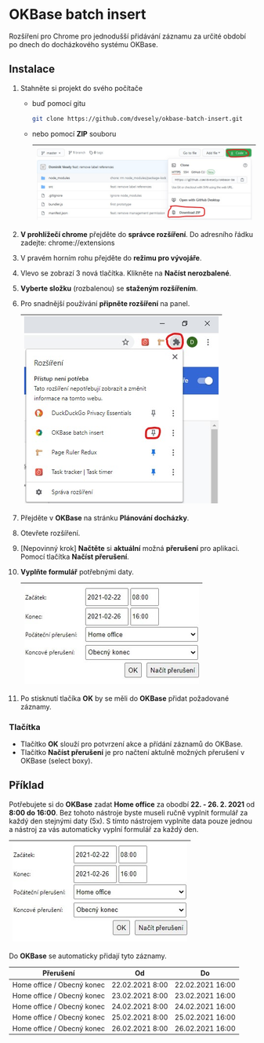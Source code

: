 # OKBase batch insert

Rozšíření pro Chrome pro jednodušší přidávání záznamu za určité období po dnech do docházkového systému OKBase.

## Instalace

1. Stahněte si projekt do svého počítače
   - buď pomocí gitu

        ```bash
        git clone https://github.com/dvesely/okbase-batch-insert.git
        ```

   - nebo pomocí **ZIP** souboru

        | ![Ukázka stažení ZIP souboru.](docs/download.jpg) |
        | -- |

2. **V prohlížečí chrome** přejděte do **správce rozšíření**. Do adresního řádku zadejte: chrome://extensions

3. V pravém horním rohu přejděte do **režimu pro vývojáře**.

4. Vlevo se zobrazí 3 nová tlačítka. Klikněte na **Načíst nerozbalené**.

5. **Vyberte složku** (rozbalenou) se **staženým rozšířením**.

6. Pro snadnější používání **připněte rozšíření** na panel.

    | ![Připnutí rozšíření](docs/pin_extension.jpg) |
    | --- |

7. Přejděte v **OKBase** na stránku **Plánování docházky**.
8. Otevřete rozšíření.
9. [Nepovinný krok] **Načtěte** si **aktuální** možná **přerušení** pro aplikaci. Pomocí tlačítka **Načíst přerušení**.
10. **Vyplňte formulář** potřebnými daty.

    | ![ akci potvrďte ](docs/example1.jpg) |
    | -- |

11. Po stisknutí tlačíka **OK** by se měli do **OKBase** přidat požadované záznamy.

### Tlačítka

- Tlačítko **OK** slouží pro potvrzení akce a přídání záznamů do OKBase.
- Tlačítko **Načíst přerušení** je pro načtení aktulně možných přerušení v OKBase (select boxy).

## Příklad

Potřebujete si do **OKBase** zadat **Home office** za obodbí **22. - 26. 2. 2021** od **8:00 do 16:00**. Bez tohoto nástroje byste museli ručně vyplnit formulář za každý den stejnými daty (5x). S tímto nástrojem vyplníte data pouze jednou a nástroj za vás automaticky vyplní formulář za každý den.

| ![Ukázka rozšíření](docs/example1.jpg) |
| --- |

Do **OKBase** se automaticky přidají tyto záznamy.

Přerušení|Od|Do
-|-|-
Home office / Obecný konec|22.02.2021 8:00|22.02.2021 16:00
Home office / Obecný konec|23.02.2021 8:00|23.02.2021 16:00
Home office / Obecný konec|24.02.2021 8:00|24.02.2021 16:00
Home office / Obecný konec|25.02.2021 8:00|25.02.2021 16:00
Home office / Obecný konec|26.02.2021 8:00|26.02.2021 16:00
